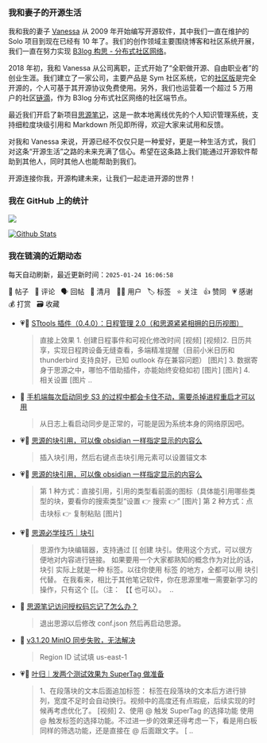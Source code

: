 ### 我和妻子的开源生活

我和我的妻子 [Vanessa](https://github.com/Vanessa219) 从 2009 年开始编写开源软件，其中我们一直在维护的 Solo 项目到现在已经有 10 年了。我们的创作领域主要围绕博客和社区系统开展，我们一直在努力实现 [B3log 构思 - 分布式社区网络](https://ld246.com/article/1546941897596)。

2018 年初，我和 Vanessa 从公司离职，正式开始了“全职做开源、自由职业者”的创业生涯。我们建立了一家公司，主要产品是 Sym 社区系统，它的[社区版](https://github.com/88250/symphony)是完全开源的，个人可基于其开源协议免费使用。另外，我们也运营着一个超过 5 万用户的社区[链滴](https://ld246.com)，作为 B3log 分布式社区网络的社区端节点。

最近我们开启了新项目[思源笔记](https://github.com/siyuan-note/siyuan)，这是一款本地离线优先的个人知识管理系统，支持细粒度块级引用和 Markdown 所见即所得，欢迎大家来试用和反馈。

对我和 Vanessa 来说，开源已经不仅仅只是一种爱好，更是一种生活方式，我们对这条“开源生活”之路的未来充满了信心。希望在这条路上我们能通过开源软件帮助到其他人，同时其他人也能帮助到我们。

开源连接你我，开源构建未来，让我们一起走进开源的世界！

### 我在 GitHub 上的统计

<a title="Hits" target="_blank" href="https://github.com/88250/88250"><img src="https://hits.b3log.org/88250/88250.svg"></a>

[![Github Stats](https://github-readme-stats.vercel.app/api?username=88250&theme=tokyonight&show_icons=true)](https://github.com/88250)

<!--events start -->

### 我在链滴的近期动态

每天自动刷新，最近更新时间：`2025-01-24 16:06:58`

📝 帖子 &nbsp; 💬 评论 &nbsp; 🗣 回帖 &nbsp; 🌙 清月 &nbsp; 👨‍💻 用户 &nbsp; 🏷️ 标签 &nbsp; ⭐️ 关注 &nbsp; 👍 赞同 &nbsp; 💗 感谢 &nbsp; 💰 打赏 &nbsp; 🗃 收藏

* 💗📝 [STtools 插件（0.4.0）：日程管理 2.0（和思源紧紧相拥的日历视图）](https://ld246.com/article/1737464243546)

  > 直接上效果 1. 创建日程事件和可视化修改时间 [视频] [视频]2. 日历共享，实现日程跨设备无缝查看，多端精准提醒（目前小米日历和 thunderbird 支持良好，已知 outlook 存在兼容问题） [图片] 3. 数据寄身于思源之中，哪怕不借助插件，亦能始终安稳如初 [图片] [图片] 4. 相关设置 [图片 ..
* 💬 [手机端每次启动同步 S3 的过程中都会卡住不动，需要杀掉进程重启才可以用](https://ld246.com/article/1737079043975/comment/1737373815650#comments)

  > 从日志上看启动同步是正常的，可能是因为系统本身的网络原因吧。
* 💗💬 [思源的块引用，可以像 obsidian 一样指定显示的内容么](https://ld246.com/article/1737289654570/comment/1737289744842#comments)

  > 插入块引用，然后右键点击块引用元素可以设置锚文本
* 💗💬 [思源的块引用，可以像 obsidian 一样指定显示的内容么](https://ld246.com/article/1737289654570/comment/1737301749618#comments)

  > 第 1 种方式：直接引用，引用的类型看前面的图标（具体能引用哪些类型的块，要看你的搜索类型“设置 👉 搜索 👉” [图片] 第 2 种方式：点击块标 👉 复制粘贴 [图片]
* 💗📝 [思源必学技巧｜块引](https://ld246.com/article/1737294708318)

  > 思源作为块编辑器，支持通过 [[ 创建 块引。使用这个方式，可以很方便地对内容进行链接。 如果要用一个大家都熟知的概念作为对比的话，块引 实际上就是一种 标签。以往你使用 标签 的地方，全都可以用 块引 代替。 在我看来，相比于其他笔记软件，你在思源里唯一需要新学习的操作，只有这个 [[。（注： 【【 也可以）。 ‍  ..
* 💬 [思源笔记访问授权码忘记了怎么办？](https://ld246.com/article/1646638143965/comment/1737299336887#comments)

  > 退出思源以后修改 conf.json 然后再启动思源。
* 💬 [v3.1.20 MinIO 同步失败，无法解决](https://ld246.com/article/1737182263769/comment/1737192061607#comments)

  > Region ID 试试填 us-east-1
* 💗📝 [叶归｜发两个测试效果为 SuperTag 做准备](https://ld246.com/article/1737132547145)

  > 1、在段落块的文本后面追加标签： 标签在段落块的文本后方进行排列，宽度不足时会自动换行。视频中的高度还有点瑕疵，后续实现的时候再考虑优化了。 [视频] 2、使用 @ 触发 SuperTag 的选择功能 使用 @ 触发标签的选择功能。不过进一步的效果还得考虑一下，看是用白板同样的筛选功能，还是直接在 @ 后面跟文字。 [ ..


<!--events end -->
